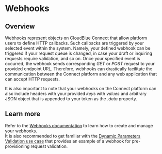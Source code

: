# Webhooks
## Overview
Webhooks represent objects on CloudBlue Connect that allow platform users to define HTTP callbacks. Such callbacks are triggered by your selected event within the system. Namely, your defined webhook can be triggered if your request queue is changed, in case your draft or inquiring requests require validation, and so on. Once your specified event is occurred, the webhook sends corresponding *GET* or *POST* request to your provided endpoint URL. Therefore, webhooks can drastically facilitate the communication between the Connect platform and any web application that can accept HTTP requests.

It is also important to note that your webhooks on the Connect platform can also include headers with your provided *keys* with *values* and arbitrary JSON object that is appended to your token as the *.data* property.
## Learn more
Refer to the [Webhooks documentation](https://connect.cloudblue.com/community/modules/extensions/webhooks/) to learn how to create and manage your webhooks.  
It is also recommended to get familiar with the [Dynamic Parameters Validation use case](https://connect.cloudblue.com/community/modules/subscriptions/user-interface/dynamic-validation/) that provides an example of a webhook for pre-provisioning request validation.
